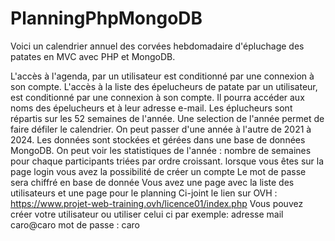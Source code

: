 # PlanningPhpMongoDB
Voici un calendrier annuel des corvées hebdomadaire d'épluchage des patates en MVC avec PHP et MongoDB.

L'accès à l'agenda, par un utilisateur est conditionné par une connexion à son compte.
L'accès à la liste des épelucheurs de patate par un utilisateur, est conditionné par une connexion à son compte. Il pourra accéder aux noms des épelucheurs et à leur adresse e-mail.
Les éplucheurs sont répartis sur les 52 semaines de l'année.
Une selection de l'année permet de faire défiler le calendrier. On peut passer d'une année à l'autre de 2021 à 2024.
Les données sont stockées et gérées dans une base de données MongoDB.
On peut voir les statistiques de l'année : nombre de semaines pour chaque participants triées par ordre croissant.
lorsque vous êtes sur la page login vous avez la possibilité de créer un compte
Le mot de passe sera chiffré en base de donnée
Vous avez une page avec la liste des utilisateurs et une page pour le planning
Ci-joint le lien sur OVH : https://www.projet-web-training.ovh/licence01/index.php Vous pouvez créer votre utilisateur ou utiliser celui ci par exemple: adresse mail caro@caro mot de passe : caro
